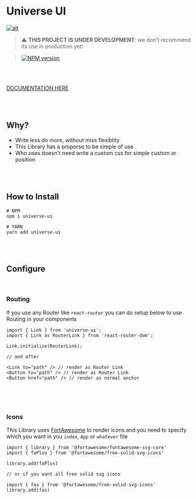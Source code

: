 
# Universe UI

[![alt](https://raw.githubusercontent.com/allangomessl/universe-ui/master/static/full-logo.png)](https://allangomessl.github.io/universe-ui)

> :warning: **THIS PROJECT IS UNDER DEVELOPMENT**: we don't recommend its use in production yet!

> [![NPM version](https://img.shields.io/npm/v/universe-ui.svg)](https://www.npmjs.com/package/universe-ui)

<br /><br />

[DOCUMENTATION HERE](https://allangomessl.github.io/universe-ui)

<br /><br />

## Why?

- Write less do more, without miss flexiblity
- This Library has a proporse to be simple of use
- Who uses doesn't need write a custom css for simple custom or position

<br /><br />


## How to Install

```shell
# NPM
npm i universe-ui

# YARN
yarn add universe-ui

```

<br /><br />

## Configure

<br />

### Routing

If you use any Router like `react-router` you can do setup below to use Routing in your components

```tsx
import { Link } from 'universe-ui';
import { Link as RouterLink } from 'react-router-dom';

Link.initialize(RouterLink);

// and after

<Link to="path" /> // render as Router Link
<Button to="path" /> // render as Router Link
<Button href="path" /> // render as normal anchor
  
```

<br /><br />

### Icons

This Library uses [FortAwesome](https://github.com/FortAwesome/react-fontawesome) 
to render icons and you need to specify which you want in you `index`, `App` or `whatever` file


```tsx
import { library } from '@fortawesome/fontawesome-svg-core'
import { faPlus } from '@fortawesome/free-solid-svg-icons'

library.add(faPlus)

// or if you want all free solid svg icons

import { fas } from '@fortawesome/free-solid-svg-icons'
library.add(fas)

```
